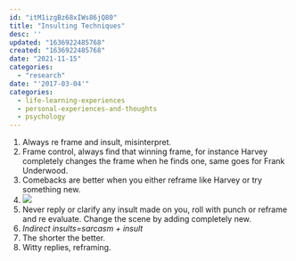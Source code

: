 ```yaml
---
id: "itM1izgBz68xIWs86jQ80"
title: "Insulting Techniques"
desc: ''
updated: "1636922485768"
created: "1636922485768"
date: "2021-11-15"
categories: 
  - "research"
date: "'2017-03-04'"
categories:
  - life-learning-experiences
  - personal-experiences-and-thoughts
  - psychology
---
```


1. Always re frame and insult, misinterpret.
2. Frame control, always find that winning frame, for instance Harvey completely changes the frame when he finds one, same goes for Frank Underwood.
3. Comebacks are better when you either reframe like Harvey or try something new.
4. ![](http://i0.wp.com/aakashkathuria.files.wordpress.com/2017/03/screenshot_2017-03-28-21-09-35-1.png?w=528)
5. Never reply or clarify any insult made on you, roll with punch or reframe and re evaluate. Change the scene by adding completely new.
6. _Indirect insults=sarcasm + insult_
7. The shorter the better.
8. Witty replies, reframing.
